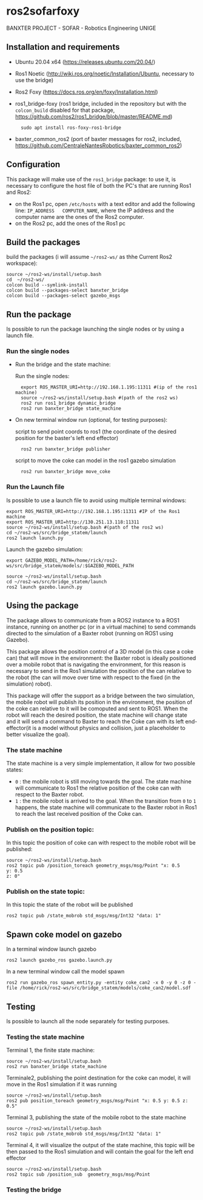 # ros2sofarfoxy
BANXTER PROJECT - SOFAR - Robotics Engineering UNIGE
## Installation and requirements
- Ubuntu 20.04 x64 (https://releases.ubuntu.com/20.04/)
- Ros1 Noetic (http://wiki.ros.org/noetic/Installation/Ubuntu, necessary to use the bridge)
- Ros2 Foxy (https://docs.ros.org/en/foxy/Installation.html)
- ros1_bridge-foxy (ros1 bridge, included in the repository but with the `colcon_build` disabled for that package, https://github.com/ros2/ros1_bridge/blob/master/README.md)

        sudo apt install ros-foxy-ros1-bridge

- baxter_common_ros2 (port of baxter messages for ros2, included, https://github.com/CentraleNantesRobotics/baxter_common_ros2)

## Configuration
This package will make use of the `ros1_bridge` package: to use it, is necessary to configure the host file of both the PC's that are running Ros1 and Ros2:
- on the Ros1 pc, open `/etc/hosts` with a text editor and add the following line: `IP_ADDRESS   COMPUTER_NAME`, where the IP address and the computer name are the ones of the Ros2 computer.
- on the Ros2 pc, add the ones of the Ros1 pc

## Build the packages
build the packages (i will assume `~/ros2-ws/` as thhe Current Ros2 workspace):
    
    source ~/ros2-ws/install/setup.bash 
    cd  ~/ros2-ws/
    colcon build --symlink-install
    colcon build --packages-select banxter_bridge
    colcon build --packages-select gazebo_msgs

## Run the package
Is possible to run the package launching the single nodes or by using a launch file.
### Run the single nodes
- Run the bridge and the state machine:

    Run the single nodes:

        export ROS_MASTER_URI=http://192.168.1.195:11311 #(ip of the ros1 machine)
        source ~/ros2-ws/install/setup.bash #(path of the ros2 ws)
        ros2 run ros1_bridge dynamic_bridge
        ros2 run banxter_bridge state_machine
- On new terminal window run (optional, for testing purposes):

    script to send point coords to ros1 (the coordinate of the desired position for the baster's left end effector)

        ros2 run banxter_bridge publisher

    script to move the coke can model in the ros1 gazebo simulation

        ros2 run banxter_bridge move_coke


### Run the Launch file
Is possible to use a launch file to avoid using multiple terminal windows:
    
    export ROS_MASTER_URI=http://192.168.1.195:11311 #IP of the Ros1 machine
    export ROS_MASTER_URI=http://130.251.13.118:11311 
    source ~/ros2-ws/install/setup.bash #(path of the ros2 ws)
    cd ~/ros2-ws/src/bridge_statem/launch
    ros2 launch launch.py 

Launch the gazebo simulation:

    export GAZEBO_MODEL_PATH=/home/rick/ros2-ws/src/bridge_statem/models/:$GAZEBO_MODEL_PATH

    source ~/ros2-ws/install/setup.bash 
    cd ~/ros2-ws/src/bridge_statem/launch
    ros2 launch gazebo.launch.py 


## Using the package
The package allows to communicate from a ROS2 instance to a ROS1 instance, running on another pc (or in a virtual machine) to send commands directed to the simulation of a Baxter robot (running on ROS1 using Gazebo).

This package allows the position control of a 3D model (in this case a coke can) that will move in the environment: the Baxter robot is ideally positioned over a mobile robot that is navigating the environment, for this reason is necessary to send in the Ros1 simulation the position of the can relative to the robot (the can will move over time with respect to the fixed (in the simulation) robot).

This package will offer the support as a bridge between the two simulation, the mobile robot will publish its position in the environment, the position of the coke can relative to it will be comoputed and sent to ROS1. When the robot will reach the desired position, the state machine will change state and it will send a command to Baxter to reach the Coke can with its left end-effector(it is a model without physics and collision, just a placeholder to better visualize the goal).

### The state machine
The state machine is a very simple implementation, it allow for two possible states:
- `0` : the mobile robot is still moving towards the goal. The state machine will communicate to Ros1 the relative position of the coke can with respect to the Baxter robot.
- `1` : the mobile robot is arrived to the goal. When the transition from `0` to `1` happens, the state machine will communicate to the Baxter robot in Ros1 to reach the last received position of the Coke can.

### Publish on the position topic:
In this topic the position of coke can with respect to the mobile robot will be published:

    source ~/ros2-ws/install/setup.bash
    ros2 topic pub /position_toreach geometry_msgs/msg/Point "x: 0.5 
    y: 0.5
    z: 0" 

### Publish on the state topic:
In this topic the state of the robot will be published

    ros2 topic pub /state_mobrob std_msgs/msg/Int32 "data: 1"

## Spawn coke model on gazebo
In a terminal window launch gazebo

    ros2 launch gazebo_ros gazebo.launch.py

In a new terminal window call the model spawn

    ros2 run gazebo_ros spawn_entity.py -entity coke_can2 -x 0 -y 0 -z 0 -file /home/rick/ros2-ws/src/bridge_statem/models/coke_can2/model.sdf






## Testing
Is possible to launch all the node separately for testing purposes.

### Testing the state machine

Terminal 1, the finite state machine:

    source ~/ros2-ws/install/setup.bash
    ros2 run banxter_bridge state_machine

Terminale2, publishing the point destination for the coke can model, it will move in the Ros1 simulation if it was running

    source ~/ros2-ws/install/setup.bash
    ros2 pub position_toreach geometry_msgs/msg/Point "x: 0.5 y: 0.5 z: 0.5"

Terminal 3, publishing the state of the mobile robot to the state machine

    source ~/ros2-ws/install/setup.bash
    ros2 topic pub /state_mobrob std_msgs/msg/Int32 "data: 1"


Terminal 4, it will visualize the output of the state machine, this topic will be then passed to the Ros1 simulation and will contain the goal for the left end effector 

    source ~/ros2-ws/install/setup.bash
    ros2 topic sub /position_sub  geometry_msgs/msg/Point 

### Testing the bridge

